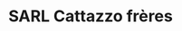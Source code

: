 ---
title: "SARL Cattazzo frères"
url: /grisolles/sarl-cattazzo-freres/
shop: réparation de voitures
---